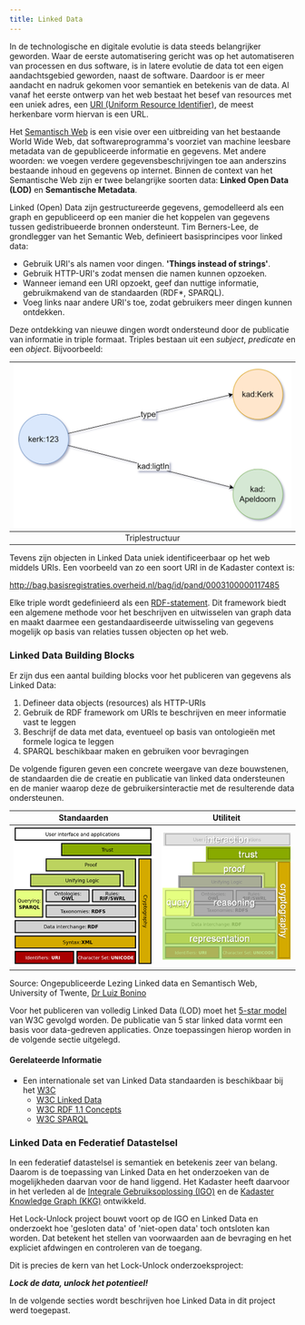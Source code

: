 ```yaml
---
title: Linked Data
---
```

In de technologische en digitale evolutie is data steeds belangrijker geworden. Waar de eerste
automatisering gericht was op het automatiseren van processen en dus software, is in latere evolutie
de data tot een eigen aandachtsgebied geworden, naast de software. Daardoor is er meer aandacht en
nadruk gekomen voor semantiek en betekenis van de data. Al vanaf het eerste ontwerp van het web
bestaat het besef van resources met een uniek adres, een <a
href="https://nl.wikipedia.org/wiki/Uniform_resource_identifier" target="_blank">URI (Uniform
Resource Identifier)</a>, de meest herkenbare vorm hiervan is een URL. 

Het [Semantisch Web](https://nl.wikipedia.org/wiki/Semantisch_web) is een visie over een uitbreiding
van het bestaande World Wide Web, dat softwareprogramma's voorziet van machine leesbare metadata van
de gepubliceerde informatie en gegevens. Met andere woorden: we voegen verdere
gegevensbeschrijvingen toe aan anderszins bestaande inhoud en gegevens op internet. Binnen de
context van het Semantische Web zijn er twee belangrijke soorten data: **Linked Open Data (LOD)** en
**Semantische Metadata**.

Linked (Open) Data zijn gestructureerde gegevens, gemodelleerd als een graph en gepubliceerd op een
manier die het koppelen van gegevens tussen gedistribueerde bronnen ondersteunt. Tim Berners-Lee, de
grondlegger van het Semantic Web, definieert basisprincipes voor linked data:

- Gebruik URI's als namen voor dingen. **'Things instead of strings'**.
- Gebruik HTTP-URI's zodat mensen die namen kunnen opzoeken.
- Wanneer iemand een URI opzoekt, geef dan nuttige informatie, gebruikmakend van de standaarden
  (RDF*, SPARQL).
- Voeg links naar andere URI's toe, zodat gebruikers meer dingen kunnen ontdekken.

Deze ontdekking van nieuwe dingen wordt ondersteund door de publicatie van informatie in triple
formaat. Triples bestaan uit een _subject_, _predicate_ en een _object_. Bijvoorbeeld: 

|![triplestructuur](images/triple.png)|
|:-:|
| Triplestructuur |

Tevens zijn objecten in Linked Data uniek identificeerbaar op het web middels URIs. Een voorbeeld
van zo een soort URI in de Kadaster context is: 

<a href="http://bag.basisregistraties.overheid.nl/bag/id/pand/0003100000117485"
target="_blank">http://bag.basisregistraties.overheid.nl/bag/id/pand/0003100000117485</a> 

Elke triple wordt gedefinieerd als een <a
href="https://nl.wikipedia.org/wiki/Resource_Description_Framework"
target="_blank">RDF-statement</a>. Dit framework biedt een algemene methode voor het beschrijven en
uitwisselen van graph data en maakt daarmee een gestandaardiseerde uitwisseling van gegevens
mogelijk op basis van relaties tussen objecten op het web. 

### Linked Data Building Blocks

Er zijn dus een aantal building blocks voor het publiceren van gegevens als Linked Data:

1. Defineer data objects (resources) als HTTP-URIs
2. Gebruik de RDF framework om URIs te beschrijven en meer informatie vast te leggen
3. Beschrijf de data met data, eventueel op basis van ontologieën met formele logica
   te leggen
4. SPARQL beschikbaar maken en gebruiken voor bevragingen

De volgende figuren geven een concrete weergave van deze bouwstenen, de standaarden die de creatie
en publicatie van linked data ondersteunen en de manier waarop deze de gebruikersinteractie met de
resulterende data ondersteunen.

| **Standaarden** | **Utiliteit** |
|:-:|:-:|
|![building block linked data](images/theoretical-context-semantics.png)|![building block linked data](images/theoretical-context-semantics-2.png)|

Source: Ongepubliceerde Lezing Linked data en Semantisch Web, University of Twente, <a
href="https://people.utwente.nl/l.o.boninodasilvasantos" target="_blank">Dr Luiz Bonino</a>

Voor het publiceren van volledig Linked Data (LOD) moet het <a
href="https://www.w3.org/2011/gld/wiki/5_Star_Linked_Data" target="_blank">5-star model</a> van W3C
gevolgd worden. De publicatie van 5 star linked data vormt een basis voor data-gedreven
applicaties. Onze toepassingen hierop worden in de volgende sectie uitgelegd. 

#### Gerelateerde Informatie

- Een internationale set van Linked Data standaarden is beschikbaar bij het <a
  href="https://www.w3.org/" target="_blank">W3C</a>
    - <a href="https://www.w3.org/wiki/LinkedData" target="_blank">W3C Linked Data</a>
    - <a href="https://www.w3.org/TR/rdf11-concepts/" target="_blank">W3C RDF 1.1 Concepts</a>
    - <a href="https://www.w3.org/TR/sparql11-query/" target="_blank">W3C SPARQL</a>

### Linked Data en Federatief Datastelsel

In een federatief datastelsel is semantiek en betekenis zeer van belang. Daarom is de toepassing van
Linked Data en het onderzoeken van de mogelijkheden daarvan voor de hand liggend. Het Kadaster heeft
daarvoor in het verleden al de <a href="https://labs.kadaster.nl/cases/integralegebruiksoplossing"
target="_blank">Integrale Gebruiksoplossing (IGO)</a> en de <a
href="https://labs.kadaster.nl/thema/Knowledge_graph" target="_blank">Kadaster Knowledge Graph
(KKG)</a> ontwikkeld.

Het Lock-Unlock project bouwt voort op de IGO en Linked Data en onderzoekt hoe 'gesloten data' of
'niet-open data' toch ontsloten kan worden. Dat betekent het stellen van voorwaarden aan de
bevraging en het expliciet afdwingen en controleren van de toegang. 

Dit is precies de kern van het Lock-Unlock onderzoeksproject: 

**_Lock de data, unlock het potentieel!_**

In de volgende secties wordt beschrijven hoe Linked Data in dit project werd toegepast.
